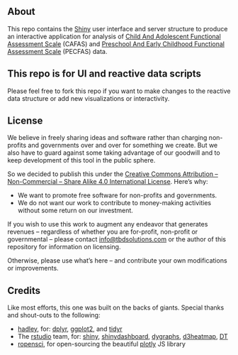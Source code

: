 ## About
This repo contains the [Shiny](http://shiny.rstudio.com/) user interface and server structure to produce an interactive application for analysis of [Child And Adolescent Functional Assessment Scale](http://www2.fasoutcomes.com/Content.aspx?ContentID=12) (CAFAS) and [Preschool And Early Childhood Functional Assessment Scale](http://www2.fasoutcomes.com/Content.aspx?ContentID=13) (PECFAS) data.  

## This repo is for UI and reactive data scripts
Please feel free to fork this repo if you want to make changes to the reactive data structure or add new visualizations or interactivity.

## License
We believe in freely sharing ideas and software rather than charging non-profits and governments over and over for something we create.  But we also have to guard against some taking advantage of our goodwill and to keep development of this tool in the public sphere. 
 
So we decided to publish this under the [Creative Commons Attribution – Non-Commercial – Share Alike 4.0 International License](http://creativecommons.org/licenses/by-nc-sa/4.0/). Here’s why:
* We want to promote free software for non-profits and governments.
* We do not want our work to contribute to money-making activities without some return on our investment.

If you wish to use this work to augment any endeavor that generates revenues – regardless of whether you are for-profit, non-profit or governmental – please contact [info@tbdsolutions.com](info@tbdsolutions.com) or the author of this repository for information on licensing.

Otherwise, please use what’s here – and contribute your own modifications or improvements. 

## Credits
Like most efforts, this one was built on the backs of giants.  Special thanks and shout-outs to the following:

* [hadley](https://github.com/hadley), for: [dplyr](https://github.com/hadley/dplyr), [ggplot2](https://github.com/hadley/ggplot2), and [tidyr](https://github.com/hadley/tidyr)
* The [rstudio](https://github.com/rstudio) team, for: [shiny](https://github.com/rstudio/shiny), [shinydashboard](https://github.com/rstudio/shinydashboard), [dygraphs](https://github.com/rstudio/dygraphs), [d3heatmap](https://github.com/rstudio/d3heatmap), [DT](https://github.com/rstudio/DT)
* [ropensci](https://github.com/ropensci), for open-sourcing the beautiful [plotly](https://github.com/ropensci/plotly) JS library

